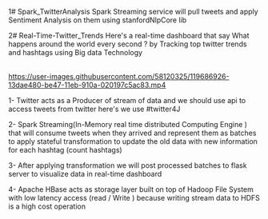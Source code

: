 1# Spark_TwitterAnalysis
Spark Streaming service will pull tweets and apply Sentiment Analysis on them using stanfordNlpCore lib 

2# Real-Time-Twitter_Trends
Here's a real-time dashboard that say What happens around the world every second ? by Tracking top twitter trends and hashtags using Big data Technology <br />  <br />

https://user-images.githubusercontent.com/58120325/119686926-13dae480-be47-11eb-910a-020197c5ac83.mp4


1- Twitter acts as a Producer of stream of data and we should use api to access tweets from twitter here's we use #twitter4J

2- Spark Streaming(In-Memory real time distributed Computing Engine )
that will consume tweets when they arrived and represent them as batches to apply stateful transformation to update the old data with new information for each hashtag (count hashtags)

3- After applying transformation we will post processed batches to flask server to visualize data in real-time dashboard

4- Apache HBase acts as storage layer built on top of Hadoop File System with low latency access (read / Write ) because writing stream data to HDFS is a high cost operation



